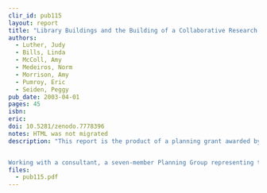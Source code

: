 ```yaml
---
clir_id: pub115
layout: report
title: "Library Buildings and the Building of a Collaborative Research Collection at the Tri-College Library Consortium"
authors: 
  - Luther, Judy 
  - Bills, Linda 
  - McColl, Amy 
  - Medeiros, Norm 
  - Morrison, Amy 
  - Pumroy, Eric 
  - Seiden, Peggy
pub_date: 2003-04-01
pages: 45
isbn:
eric:
doi: 10.5281/zenodo.7778396
notes: HTML was not migrated
description: "This report is the product of a planning grant awarded by The Andrew W. Mellon Foundation in 2001 to the Tri-College Library Consortium, which comprises the libraries of Bryn Mawr, Haverford and Swarthmore Colleges. The grant proposal, entitled “Library Buildings and the Building of a Collaborative Research Collection at the Tri-Colleges,” set out a research agenda designed to address two central questions. The first question was a challenge: How could the three libraries come to terms with space problems caused by ever-growing collections and increasing demands to accommodate media, teaching, and student study areas in an environment in which library building expansion was a remote possibility? The second question was an opportunity: Could the libraries take advantage of their history of cooperation and the powerful tool of a unified online catalog to create a single research-quality collection out of the combined holdings of three strong liberal arts colleges?


Working with a consultant, a seven-member Planning Group representing the three colleges and the consortium gathered data on the collections, convened focus groups of faculty and students, and engaged three publishing industry experts to assess the state of electronic publishing. After analyzing the data, the Planning Group studied alternatives for maximizing collection space and made recommendations for new models and strategies to be pursued by the Tri-Colleges consortium."
files:
  - pub115.pdf
---
```

